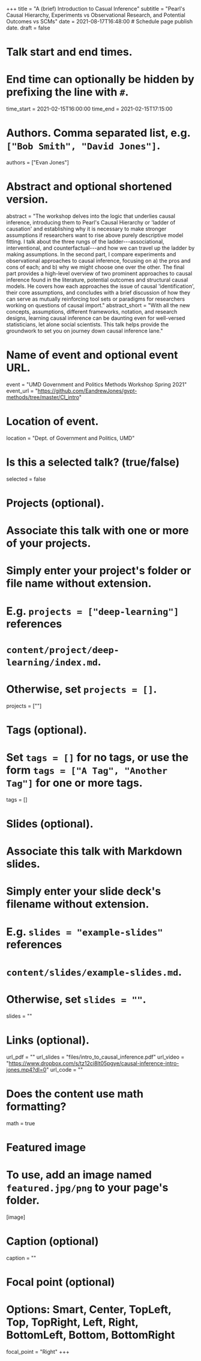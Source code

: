 +++
title = "A (brief) Introduction to Casual Inference"
subtitle = "Pearl's Causal Hierarchy, Experiments vs Observational Research, and Potential Outcomes vs SCMs"
date = 2021-08-17T16:48:00  # Schedule page publish date.
draft = false

# Talk start and end times.
#   End time can optionally be hidden by prefixing the line with `#`.
time_start = 2021-02-15T16:00:00
time_end = 2021-02-15T17:15:00

# Authors. Comma separated list, e.g. `["Bob Smith", "David Jones"]`.
authors = ["Evan Jones"]

# Abstract and optional shortened version.
abstract = "The workshop delves into the logic that underlies causal inference, introducing them to Pearl's Causal Hierarchy or 'ladder of causation' and establishing why it is necessary to make stronger assumptions if researchers want to rise above purely descriptive model fitting. I talk about the three rungs of the ladder---associational, interventional, and counterfactual---and how we can travel up the ladder by making assumptions. In the second part, I compare experiments and observational approaches to causal inference, focusing on a) the pros and cons of each; and b) why we might choose one over the other. The final part provides a high-level overview of two prominent approaches to causal inference found in the literature, potential outcomes and structural causal models. He covers how each approaches the issue of causal 'identification', their core assumptions, and concludes with a brief discussion of how they can serve as mutually reinforcing tool sets or paradigms for researchers working on questions of causal import."
abstract_short = "With all the new concepts, assumptions, different frameworks, notation, and research designs, learning causal inference can be daunting even for well-versed statisticians, let alone social scientists. This talk helps provide the groundwork to set you on journey down causal inference lane."

# Name of event and optional event URL.
event = "UMD Government and Politics Methods Workshop Spring 2021"
event_url = "https://github.com/EandrewJones/gvpt-methods/tree/master/CI_intro"

# Location of event.
location = "Dept. of Government and Politics, UMD"

# Is this a selected talk? (true/false)
selected = false

# Projects (optional).
#   Associate this talk with one or more of your projects.
#   Simply enter your project's folder or file name without extension.
#   E.g. `projects = ["deep-learning"]` references 
#   `content/project/deep-learning/index.md`.
#   Otherwise, set `projects = []`.
projects = [""]

# Tags (optional).
#   Set `tags = []` for no tags, or use the form `tags = ["A Tag", "Another Tag"]` for one or more tags.
tags = []

# Slides (optional).
#   Associate this talk with Markdown slides.
#   Simply enter your slide deck's filename without extension.
#   E.g. `slides = "example-slides"` references 
#   `content/slides/example-slides.md`.
#   Otherwise, set `slides = ""`.
slides = ""

# Links (optional).
url_pdf = ""
url_slides = "files/intro_to_causal_inference.pdf"
url_video = "https://www.dropbox.com/s/tz12ci8lt05pgye/causal-inference-intro-jones.mp4?dl=0"
url_code = ""

# Does the content use math formatting?
math = true

# Featured image
# To use, add an image named `featured.jpg/png` to your page's folder. 
[image]
  # Caption (optional)
  caption = ""

  # Focal point (optional)
  # Options: Smart, Center, TopLeft, Top, TopRight, Left, Right, BottomLeft, Bottom, BottomRight
  focal_point = "Right"
+++
